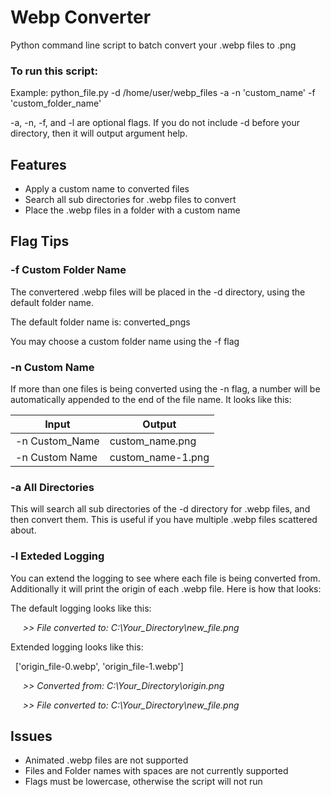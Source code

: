 # Webp Converter
Python command line script to batch convert your .webp files to .png

### To run this script:

Example: python_file.py -d /home/user/webp_files -a -n 'custom_name' -f 'custom_folder_name'

-a, -n, -f, and -l are optional flags. If you do not include -d before your directory, then it will output argument help.
## Features
- Apply a custom name to converted files
- Search all sub directories for .webp files to convert
- Place the .webp files in a folder with a custom name

## Flag Tips
### -f Custom Folder Name

The convertered .webp files will be placed in the -d directory, using the default folder name. 

The default folder name is: converted_pngs

You may choose a custom folder name using the -f flag

### -n Custom Name

If more than one files is being converted using the -n flag, a number will be automatically appended to the end of the file name. It looks like this:

Input  | Output
------------- | -------------
-n Custom_Name  | custom_name.png
-n Custom Name  | custom_name-1.png

### -a All Directories
This will search all sub directories of the -d directory for .webp files, and then convert them. This is useful if you have multiple .webp files scattered about.

### -l Exteded Logging
You can extend the logging to see where each file is being converted from. Additionally it will print the origin of each .webp file. Here is how that looks:

The default logging looks like this:

&nbsp;&nbsp;&nbsp;&nbsp;&nbsp;_>> File converted to: C:\Your_Directory\new_file.png_

Extended logging looks like this:

&nbsp;&nbsp;['origin_file-0.webp', 'origin_file-1.webp']

&nbsp;&nbsp;&nbsp;&nbsp;&nbsp;_>> Converted from: C:\Your_Directory\origin.png_

&nbsp;&nbsp;&nbsp;&nbsp;&nbsp;_>> File converted to: C:\Your_Directory\new_file.png_ 

## Issues
- Animated .webp files are not supported
- Files and Folder names with spaces are not currently supported
- Flags must be lowercase, otherwise the script will not run
